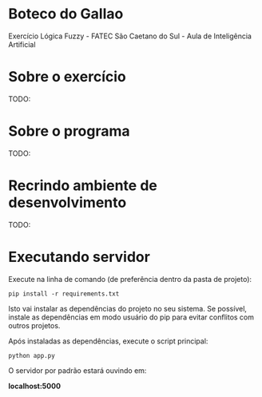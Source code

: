 # Boteco do Gallao
Exercício Lógica Fuzzy - FATEC São Caetano do Sul - Aula de Inteligência Artificial

# Sobre o exercício

TODO:

# Sobre o programa

TODO:

# Recrindo ambiente de desenvolvimento

TODO:

# Executando servidor
Execute na linha de comando (de preferência dentro da pasta de projeto):

`pip install -r requirements.txt`

Isto vai instalar as dependências do projeto no seu sistema. Se possível, instale as dependências em modo usuário do pip para evitar conflitos com outros projetos.

Após instaladas as dependências, execute o script principal:

`python app.py`

O servidor por padrão estará ouvindo em:

**localhost:5000**
